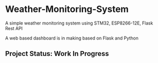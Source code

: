# Weather-Monitoring-System
A simple weather monitoring system using STM32, ESP8266-12E, Flask Rest API

A web based dashboard is in making based on Flask and Python
## Project Status: Work In Progress
